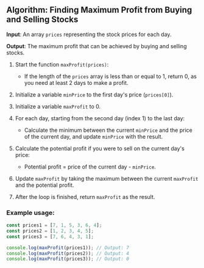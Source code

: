 ## Algorithm: Finding Maximum Profit from Buying and Selling Stocks

**Input**: An array `prices` representing the stock prices for each day.

**Output**: The maximum profit that can be achieved by buying and selling stocks.

1. Start the function `maxProfit(prices)`:
   - If the length of the `prices` array is less than or equal to 1, return 0, as you need at least 2 days to make a profit.

2. Initialize a variable `minPrice` to the first day's price (`prices[0]`).
3. Initialize a variable `maxProfit` to 0.

4. For each day, starting from the second day (index 1) to the last day:
   - Calculate the minimum between the current `minPrice` and the price of the current day, and update `minPrice` with the result.

7. Calculate the potential profit if you were to sell on the current day's price:
   - Potential profit = price of the current day - `minPrice`.

9. Update `maxProfit` by taking the maximum between the current `maxProfit` and the potential profit.

10. After the loop is finished, return `maxProfit` as the result.

### Example usage:
```javascript
const prices1 = [7, 1, 5, 3, 6, 4];
const prices2 = [1, 2, 3, 4, 5];
const prices3 = [7, 6, 4, 3, 1];

console.log(maxProfit(prices1)); // Output: 7
console.log(maxProfit(prices2)); // Output: 4
console.log(maxProfit(prices3)); // Output: 0
